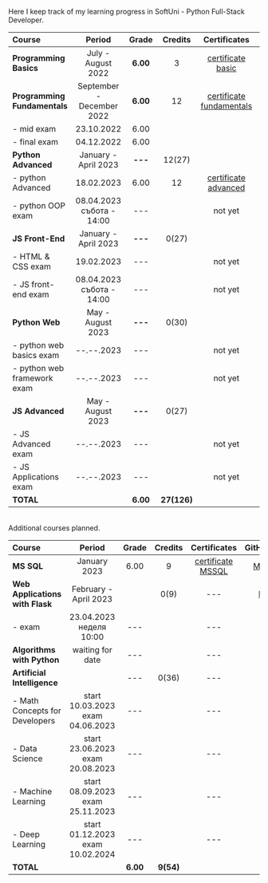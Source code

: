
Here I keep track of my learning progress in SoftUni - Python Full-Stack Developer.

| Course                       |             Period              |  Grade   |   Credits   |        Certificates        |   GitHubRepo   |
|:-----------------------------|:-------------------------------:|:--------:|:-----------:|:--------------------------:|:--------------:|
| **Programming Basics**       |       July - August 2022        | **6.00** |      3      |    [certificate basic]     |    [basic]     |
| **Programming Fundamentals** |    September - December 2022    | **6.00** |     12      | [certificate fundamentals] | [fundamentals] |
| - mid exam                   |           23.10.2022            |   6.00   |             |                            |                |
| - final exam                 |           04.12.2022            |   6.00   |             |                            |                |
| **Python Advanced**          |      January - April 2023       | **---**  |   12(27)    |                            |                |
| - python Advanced            |           18.02.2023            |   6.00   |     12      |   [certificate advanced]   |   [advanced]   |
| - python OOP exam            | 08.04.2023 <br/> събота - 14:00 |   ---    |             |          not yet           |     [OOP]      |
| **JS Front-End**             |      January - April 2023       | **---**  |    0(27)    |                            |                |
| - HTML & CSS exam            |           19.02.2023            |   ---    |             |          not yet           |  [HTML & CSS]  |
| - JS front-end exam          | 08.04.2023 <br/> събота - 14:00 |   ---    |             |          not yet           | [JS Font-End]  |
| **Python Web**               |        May - August 2023        | **---**  |    0(30)    |                            |                |
| - python web basics exam     |           --.--.2023            |   ---    |             |          not yet           |  [web basic]   |
| - python web framework exam  |           --.--.2023            |   ---    |             |          not yet           |                |
| **JS Advanced**              |        May - August 2023        | **---**  |    0(27)    |                            |                |
| - JS Advanced exam           |           --.--.2023            |   ---    |             |          not yet           |                |
| - JS Applications exam       |           --.--.2023            |   ---    |             |          not yet           |                |
| **TOTAL**                    |                                 | **6.00** | **27(126)** |                            |                |

[basic]:https://github.com/VelinIliev/python-basic-softuni 
[fundamentals]: https://github.com/VelinIliev/python-fundamentals-softuni
[advanced]: https://github.com/VelinIliev/python-advanced-softuni
[OOP]: https://github.com/VelinIliev/python_oop_softuni
[HTML & CSS]:https://github.com/VelinIliev/html-and-css-softuni
[web basic]: https://github.com/VelinIliev/python_web_basics
[JS Font-End]: https://github.com/VelinIliev/js-front-end-softuni

[certificate basic]:https://softuni.bg/certificates/details/140540/cdc98c99
[certificate fundamentals]: https://softuni.bg/certificates/details/148794/32086962
[certificate advanced]: https://softuni.bg/certificates/details/159314/afb9a3d3

<br>
Additional courses planned.

| Course                                |                 Period                 |  Grade   |  Credits  |    Certificates     | GitHubRepo |
|:--------------------------------------|:--------------------------------------:|:--------:|:---------:|:-------------------:|:----------:|
| **MS SQL**                            |              January 2023              |   6.00   |     9     | [certificate MSSQL] |  [MS SQL]  |
| **Web Applications <br/> with Flask** |         February - April 2023          |          |   0(9)    |         ---         |  [Flask]   |
| - exam                                |      23.04.2023<br/>неделя 10:00       |   ---    |           |         ---         |            |
| **Algorithms <br/> with Python**      |            waiting for date            |   ---    |           |         ---         |            |
| **Artificial Intelligence**           |                                        |   ---    |   0(36)   |         ---         |    ---     |
| - Math Concepts for <br/> Developers  | start 10.03.2023<br/>  exam 04.06.2023 |   ---    |           |         ---         |    ---     |
| - Data Science                        | start 23.06.2023 <br/> exam 20.08.2023 |   ---    |           |         ---         |    ---     |
| - Machine Learning                    | start 08.09.2023<br/> exam 25.11.2023  |   ---    |           |         ---         |    ---     |
| - Deep Learning                       | start 01.12.2023 <br/> exam 10.02.2024 |   ---    |           |         ---         |    ---     |
| **TOTAL**                             |                                        | **6.00** | **9(54)** |                     |            |

[MS SQL]: https://github.com/VelinIliev/mssql-softuni
[Flask]: https://github.com/VelinIliev/Web-Applications-with-Flask---SoftUni
[certificate MSSQL]: https://softuni.bg/certificates/details/157955/30bb58a2


